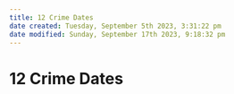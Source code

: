 ```yaml
---
title: 12 Crime Dates
date created: Tuesday, September 5th 2023, 3:31:22 pm
date modified: Sunday, September 17th 2023, 9:18:32 pm
---
```


# 12 Crime Dates
